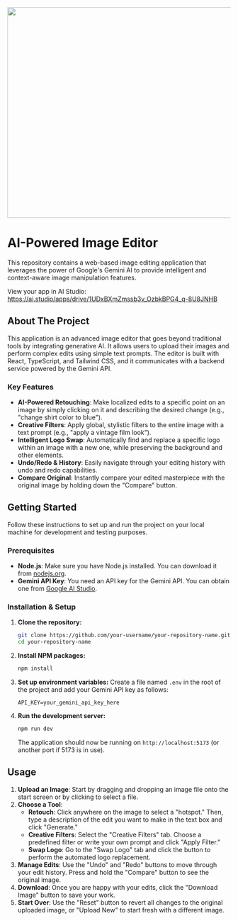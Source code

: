 <div align="center">
<img width="1200" height="475" alt="GHBanner" src="https://github.com/user-attachments/assets/0aa67016-6eaf-458a-adb2-6e31a0763ed6" />
</div>

# AI-Powered Image Editor

This repository contains a web-based image editing application that leverages the power of Google's Gemini AI to provide intelligent and context-aware image manipulation features.

View your app in AI Studio: https://ai.studio/apps/drive/1UDxBXmZmssb3v_OzbkBPG4_q-8U8JNHB

## About The Project

This application is an advanced image editor that goes beyond traditional tools by integrating generative AI. It allows users to upload their images and perform complex edits using simple text prompts. The editor is built with React, TypeScript, and Tailwind CSS, and it communicates with a backend service powered by the Gemini API.

### Key Features

*   **AI-Powered Retouching**: Make localized edits to a specific point on an image by simply clicking on it and describing the desired change (e.g., "change shirt color to blue").
*   **Creative Filters**: Apply global, stylistic filters to the entire image with a text prompt (e.g., "apply a vintage film look").
*   **Intelligent Logo Swap**: Automatically find and replace a specific logo within an image with a new one, while preserving the background and other elements.
*   **Undo/Redo & History**: Easily navigate through your editing history with undo and redo capabilities.
*   **Compare Original**: Instantly compare your edited masterpiece with the original image by holding down the "Compare" button.

## Getting Started

Follow these instructions to set up and run the project on your local machine for development and testing purposes.

### Prerequisites

*   **Node.js**: Make sure you have Node.js installed. You can download it from [nodejs.org](https://nodejs.org/).
*   **Gemini API Key**: You need an API key for the Gemini API. You can obtain one from [Google AI Studio](https://ai.studio/google-ai-for-developers/).

### Installation & Setup

1.  **Clone the repository:**
    ```sh
    git clone https://github.com/your-username/your-repository-name.git
    cd your-repository-name
    ```

2.  **Install NPM packages:**
    ```sh
    npm install
    ```

3.  **Set up environment variables:**
    Create a file named `.env` in the root of the project and add your Gemini API key as follows:
    ```
    API_KEY=your_gemini_api_key_here
    ```

4.  **Run the development server:**
    ```sh
    npm run dev
    ```
    The application should now be running on `http://localhost:5173` (or another port if 5173 is in use).

## Usage

1.  **Upload an Image**: Start by dragging and dropping an image file onto the start screen or by clicking to select a file.
2.  **Choose a Tool**:
    *   **Retouch**: Click anywhere on the image to select a "hotspot." Then, type a description of the edit you want to make in the text box and click "Generate."
    *   **Creative Filters**: Select the "Creative Filters" tab. Choose a predefined filter or write your own prompt and click "Apply Filter."
    *   **Swap Logo**: Go to the "Swap Logo" tab and click the button to perform the automated logo replacement.
3.  **Manage Edits**: Use the "Undo" and "Redo" buttons to move through your edit history. Press and hold the "Compare" button to see the original image.
4.  **Download**: Once you are happy with your edits, click the "Download Image" button to save your work.
5.  **Start Over**: Use the "Reset" button to revert all changes to the original uploaded image, or "Upload New" to start fresh with a different image.
